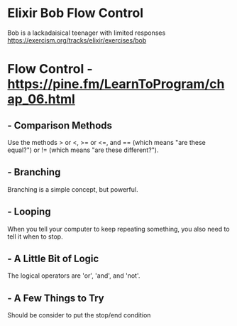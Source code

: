 # Elixir Bob Flow Control 
Bob is a lackadaisical teenager with limited responses
https://exercism.org/tracks/elixir/exercises/bob

# Flow Control - https://pine.fm/LearnToProgram/chap_06.html
## - Comparison Methods
   Use the methods > or <, >= or <=, and
   == (which means "are these equal?") or != (which means "are these different?").
   
## - Branching
   Branching is a simple concept, but powerful. 
   
## - Looping
   When you tell your computer to keep repeating something, 
   you also need to tell it when to stop.

## - A Little Bit of Logic
   The logical operators are 'or', 'and', and 'not'.
   
## - A Few Things to Try
   Should be consider to put the stop/end condition


